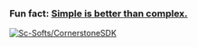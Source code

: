### Fun fact: [Simple is better than complex.](https://www.python.org/dev/peps/pep-0020/)

[![Sc-Softs/CornerstoneSDK](https://github-readme-stats.vercel.app/api/pin/?username=Sc-Softs&repo=CornerstoneSDK&show_owner=true)](https://github.com/Sc-Softs/CornerstoneSDK)
